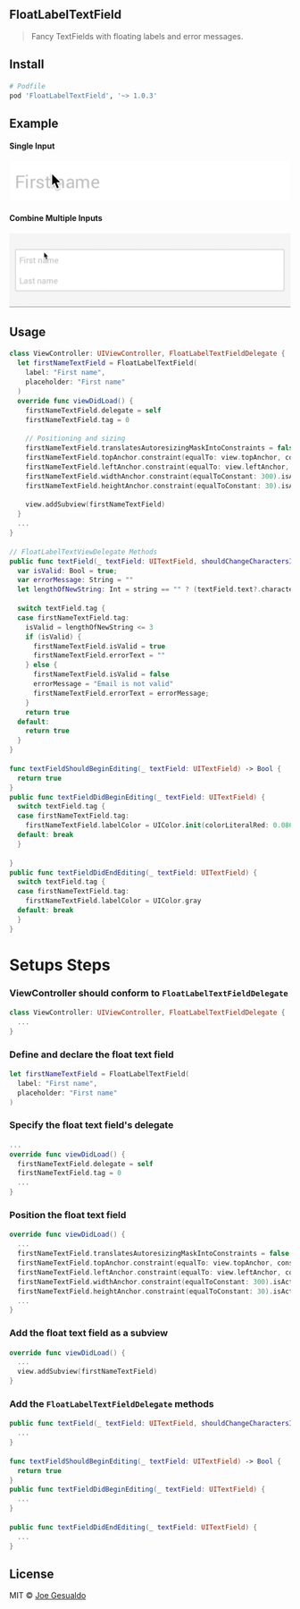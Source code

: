 ## FloatLabelTextField
> Fancy TextFields with floating labels and error messages.

## Install
```ruby
# Podfile
pod 'FloatLabelTextField', '~> 1.0.3'
```

## Example
#### Single Input
![FloatLabelTextField-demo](https://github.com/joegesualdo/FloatLabelTextField/raw/master/FloatLabelTextField_demo.gif)
#### Combine Multiple Inputs
![FloatLabelTextField-form-demo](https://github.com/joegesualdo/FloatLabelTextField/raw/master/FloatLabelTextField_form_demo.gif)

## Usage
```Swift
class ViewController: UIViewController, FloatLabelTextFieldDelegate {
  let firstNameTextField = FloatLabelTextField(
    label: "First name",
    placeholder: "First name"
  )
  override func viewDidLoad() {
    firstNameTextField.delegate = self
    firstNameTextField.tag = 0

    // Positioning and sizing
    firstNameTextField.translatesAutoresizingMaskIntoConstraints = false;
    firstNameTextField.topAnchor.constraint(equalTo: view.topAnchor, constant: 0).isActive = true
    firstNameTextField.leftAnchor.constraint(equalTo: view.leftAnchor, constant: 0).isActive = true
    firstNameTextField.widthAnchor.constraint(equalToConstant: 300).isActive = true
    firstNameTextField.heightAnchor.constraint(equalToConstant: 30).isActive = true

    view.addSubview(firstNameTextField)
  }
  ...
}

// FloatLabelTextViewDelegate Methods
public func textField(_ textField: UITextField, shouldChangeCharactersIn range: NSRange, replacementString string: String) -> Bool {
  var isValid: Bool = true;
  var errorMessage: String = ""
  let lengthOfNewString: Int = string == "" ? (textField.text?.characters.count)! - 1 : (textField.text?.characters.count)! + 1

  switch textField.tag {
  case firstNameTextField.tag:
    isValid = lengthOfNewString <= 3
    if (isValid) {
      firstNameTextField.isValid = true
      firstNameTextField.errorText = ""
    } else {
      firstNameTextField.isValid = false
      errorMessage = "Email is not valid"
      firstNameTextField.errorText = errorMessage;
    }
    return true
  default:
    return true
  }
}

func textFieldShouldBeginEditing(_ textField: UITextField) -> Bool {
  return true
}
public func textFieldDidBeginEditing(_ textField: UITextField) {
  switch textField.tag {
  case firstNameTextField.tag:
    firstNameTextField.labelColor = UIColor.init(colorLiteralRed: 0.086, green: 0.451, blue: 0.902, alpha: 1.00)
  default: break
  }
  
}
public func textFieldDidEndEditing(_ textField: UITextField) {
  switch textField.tag {
  case firstNameTextField.tag:
    firstNameTextField.labelColor = UIColor.gray
  default: break
  }
}
```

# Setups Steps
### ViewController should conform to `FloatLabelTextFieldDelegate`
```swift
class ViewController: UIViewController, FloatLabelTextFieldDelegate {
  ...
}
```
### Define and declare the float text field
```swift
let firstNameTextField = FloatLabelTextField(
  label: "First name",
  placeholder: "First name"
)
```

### Specify the float text field's delegate
```swift
...
override func viewDidLoad() {
  firstNameTextField.delegate = self
  firstNameTextField.tag = 0
  ...
}
```

### Position the float text field
```swift
override func viewDidLoad() {
  ...
  firstNameTextField.translatesAutoresizingMaskIntoConstraints = false;
  firstNameTextField.topAnchor.constraint(equalTo: view.topAnchor, constant: 0).isActive = true
  firstNameTextField.leftAnchor.constraint(equalTo: view.leftAnchor, constant: 0).isActive = true
  firstNameTextField.widthAnchor.constraint(equalToConstant: 300).isActive = true
  firstNameTextField.heightAnchor.constraint(equalToConstant: 30).isActive = true
  ...
}
```
### Add the float text field as a subview
```swift
override func viewDidLoad() {
  ...
  view.addSubview(firstNameTextField)
}
```

### Add the `FloatLabelTextFieldDelegate` methods
```swift
public func textField(_ textField: UITextField, shouldChangeCharactersIn range: NSRange, replacementString string: String) -> Bool {
  ...
}

func textFieldShouldBeginEditing(_ textField: UITextField) -> Bool {
  return true
}
public func textFieldDidBeginEditing(_ textField: UITextField) {
  ...
}

public func textFieldDidEndEditing(_ textField: UITextField) {
  ...
}
```


## License
MIT © [Joe Gesualdo]()
